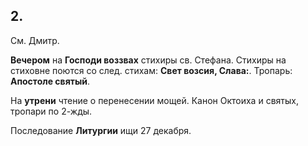 
## 2.

См. Дмитр.

**Вечером** на **Господи воззвах** стихиры св. Стефана. Стихиры на стиховне 
поются со след. стихам: **Свет возсия, Слава:**. Тропарь: **Апостоле святый**.

На **утрени** чтение о перенесении мощей. 
Канон Октоиха и святых, тропари по 2-жды.

Последование **Литургии** ищи 27 декабря.
